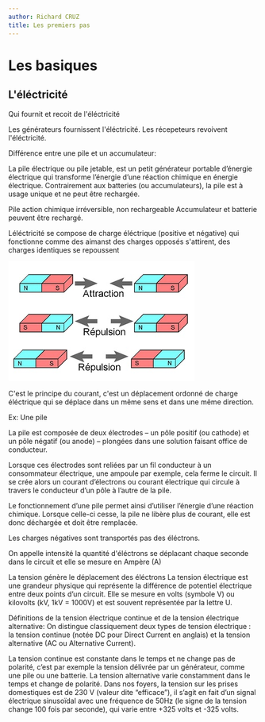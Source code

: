 ```yaml
---
author: Richard CRUZ
title: Les premiers pas
---
```


# Les basiques

## L'éléctricité

Qui fournit et recoit de l'éléctricité

Les générateurs fournissent l'éléctricité.
Les récepeteurs revoivent l'éléctricité.

Différence entre une pile et un accumulateur:

La pile électrique ou pile jetable, est un petit générateur portable d’énergie électrique qui transforme l’énergie d’une réaction chimique en énergie électrique. Contrairement aux batteries (ou accumulateurs), la pile est à usage unique et ne peut être rechargée.

Pile action chimique irréversible, non rechargeable
Accumulateur et batterie peuvent être rechargé.

Léléctricité se compose de charge éléctrique (positive et négative) qui fonctionne comme des aimanst des charges opposés s'attirent, des charges identiques se repoussent

![Aimant](../img/aimant.png)

C'est le principe du courant, c'est un déplacement ordonné de charge éléctrique qui se déplace dans un même sens et dans une même direction.

Ex: Une pile

La pile est composée de deux électrodes – un pôle positif (ou cathode) et un pôle négatif (ou anode) – plongées dans une solution faisant office de conducteur.

Lorsque ces électrodes sont reliées par un fil conducteur à un consommateur électrique, une ampoule par exemple, cela ferme le circuit. Il se crée alors un courant d’électrons ou courant électrique qui circule à travers le conducteur d’un pôle à l’autre de la pile.

Le fonctionnement d’une pile permet ainsi d’utiliser l’énergie d’une réaction chimique. Lorsque celle-ci cesse, la pile ne libère plus de courant, elle est donc déchargée et doit être remplacée.

Les charges négatives sont transportés pas des éléctrons.

On appelle intensité la quantité d'éléctrons se déplacant chaque seconde dans le circuit et elle se mesure en Ampère (A)

La tension génère le déplacement des éléctrons
La tension électrique est une grandeur physique qui représente la différence de potentiel électrique entre deux points d’un circuit. Elle se mesure en volts (symbole V) ou kilovolts (kV, 1kV = 1000V) et est souvent représentée par la lettre U.

Définitions de la tension électrique continue et de la tension électrique alternative:
On distingue classiquement deux types de tension électrique : la tension continue (notée DC pour Direct Current en anglais) et la tension alternative (AC ou Alternative Current).

La tension continue est constante dans le temps et ne change pas de polarité, c’est par exemple la tension délivrée par un générateur, comme une pile ou une batterie. La tension alternative varie constamment dans le temps et change de polarité. Dans nos foyers, la tension sur les prises domestiques est de 230 V (valeur dite “efficace”), il s’agit en fait d’un signal électrique sinusoïdal avec une fréquence de 50Hz (le signe de la tension change 100 fois par seconde), qui varie entre +325 volts et -325 volts.

